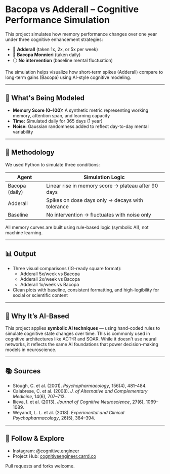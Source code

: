 # Bacopa vs Adderall – Cognitive Performance Simulation

This project simulates how memory performance changes over one year under three cognitive enhancement strategies:

- 💊 **Adderall** (taken 1x, 2x, or 5x per week)
- 🌿 **Bacopa Monnieri** (taken daily)
- ⚪ **No intervention** (baseline mental fluctuation)

The simulation helps visualize how short-term spikes (Adderall) compare to long-term gains (Bacopa) using AI-style cognitive modeling.

---

## 🧠 What's Being Modeled

- **Memory Score (0–100):** A synthetic metric representing working memory, attention span, and learning capacity
- **Time:** Simulated daily for 365 days (1 year)
- **Noise:** Gaussian randomness added to reflect day-to-day mental variability

---

## 🔬 Methodology

We used Python to simulate three conditions:

| Agent           | Simulation Logic                                  |
|----------------|---------------------------------------------------|
| Bacopa (daily) | Linear rise in memory score → plateau after 90 days |
| Adderall       | Spikes on dose days only → decays with tolerance |
| Baseline       | No intervention → fluctuates with noise only     |

All memory curves are built using rule-based logic (symbolic AI), not machine learning.

---

## 📊 Output

- Three visual comparisons (IG-ready square format):
  - Adderall 5x/week vs Bacopa
  - Adderall 2x/week vs Bacopa
  - Adderall 1x/week vs Bacopa
- Clean plots with baseline, consistent formatting, and high-legibility for social or scientific content

---

## 🤖 Why It’s AI-Based

This project applies **symbolic AI techniques** — using hand-coded rules to simulate cognitive state changes over time. This is commonly used in cognitive architectures like ACT-R and SOAR. While it doesn't use neural networks, it reflects the same AI foundations that power decision-making models in neuroscience.

---


## 📚 Sources

- Stough, C. et al. (2001). *Psychopharmacology*, 156(4), 481–484.
- Calabrese, C. et al. (2008). *J. of Alternative and Complementary Medicine*, 14(6), 707–713.
- Ilieva, I. et al. (2013). *Journal of Cognitive Neuroscience*, 27(6), 1069–1089.
- Weyandt, L. L. et al. (2018). *Experimental and Clinical Psychopharmacology*, 26(5), 384–394.

---

## 📲 Follow & Explore

- Instagram: [@cognitive.engineer](https://www.instagram.com/cognitive.engineer)
- Project Hub: [cognitiveengineer.carrd.co](https://cognitiveengineer.carrd.co)

Pull requests and forks welcome.
